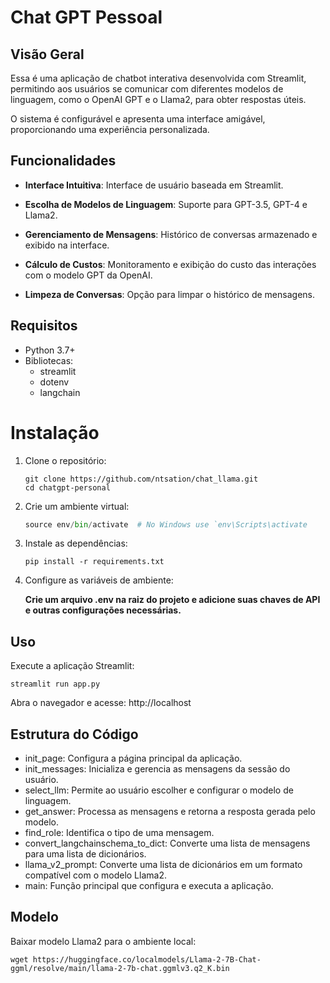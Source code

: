 # Chat GPT Pessoal

## Visão Geral
Essa é uma aplicação de chatbot interativa desenvolvida com Streamlit, permitindo aos usuários se comunicar com diferentes modelos de linguagem, como o OpenAI GPT e o Llama2, para obter respostas úteis. 

O sistema é configurável e apresenta uma interface amigável, proporcionando uma experiência personalizada.

## Funcionalidades
 - **Interface Intuitiva**: Interface de usuário baseada em Streamlit.

- **Escolha de Modelos de Linguagem**: Suporte para GPT-3.5, GPT-4 e Llama2.
- **Gerenciamento de Mensagens**: Histórico de conversas armazenado e exibido na interface.

- **Cálculo de Custos**: Monitoramento e exibição do custo das interações com o modelo GPT da OpenAI.

- **Limpeza de Conversas**: Opção para limpar o histórico de mensagens.

## Requisitos
- Python 3.7+
- Bibliotecas: 
    - streamlit 
    - dotenv
    - langchain
# Instalação
1. Clone o repositório:
    ````
    git clone https://github.com/ntsation/chat_llama.git
    cd chatgpt-personal
    ````

2. Crie um ambiente virtual:
    ```python -m venv env
    source env/bin/activate  # No Windows use `env\Scripts\activate
    ```
3. Instale as dependências:
    ```
    pip install -r requirements.txt
    ```
4. Configure as variáveis de ambiente:

    **Crie um arquivo .env na raiz do projeto e adicione suas chaves de API e outras configurações necessárias.**

## Uso
Execute a aplicação Streamlit:
```
streamlit run app.py
```
Abra o navegador e acesse: http://localhost

##  Estrutura do Código
- init_page: Configura a página principal da aplicação.
- init_messages: Inicializa e gerencia as mensagens da sessão do usuário.
- select_llm: Permite ao usuário escolher e configurar o modelo de linguagem.
- get_answer: Processa as mensagens e retorna a resposta gerada pelo modelo.
- find_role: Identifica o tipo de uma mensagem.
- convert_langchainschema_to_dict: Converte uma lista de mensagens para uma lista de dicionários.
- llama_v2_prompt: Converte uma lista de dicionários em um formato compatível com o modelo Llama2.
- main: Função principal que configura e executa a aplicação.


## Modelo 
Baixar modelo Llama2 para o ambiente local:
```
wget https://huggingface.co/localmodels/Llama-2-7B-Chat-ggml/resolve/main/llama-2-7b-chat.ggmlv3.q2_K.bin
```
